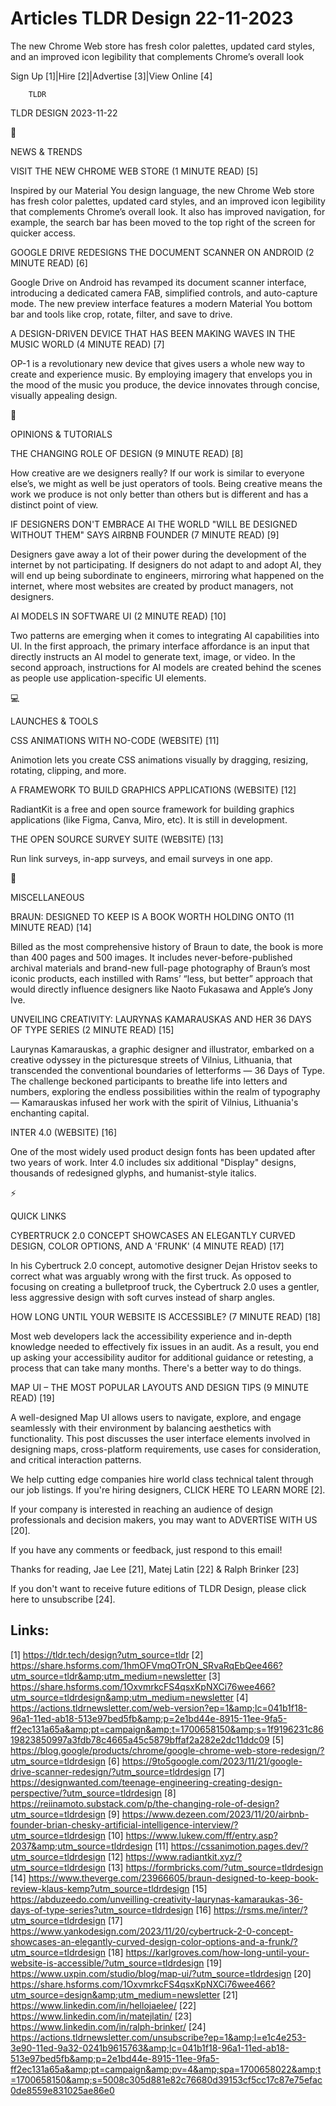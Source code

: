 # Articles TLDR Design 22-11-2023

The new Chrome Web store has fresh color palettes, updated card
styles, and an improved icon legibility that complements Chrome’s
overall look  

Sign Up [1]|Hire [2]|Advertise [3]|View Online [4] 

		TLDR 

TLDR DESIGN 2023-11-22

📱 

NEWS & TRENDS

 VISIT THE NEW CHROME WEB STORE (1 MINUTE READ) [5] 

 Inspired by our Material You design language, the new Chrome Web
store has fresh color palettes, updated card styles, and an improved
icon legibility that complements Chrome’s overall look. It also has
improved navigation, for example, the search bar has been moved to the
top right of the screen for quicker access. 

 GOOGLE DRIVE REDESIGNS THE DOCUMENT SCANNER ON ANDROID (2 MINUTE
READ) [6] 

 Google Drive on Android has revamped its document scanner interface,
introducing a dedicated camera FAB, simplified controls, and
auto-capture mode. The new preview interface features a modern
Material You bottom bar and tools like crop, rotate, filter, and save
to drive. 

 A DESIGN-DRIVEN DEVICE THAT HAS BEEN MAKING WAVES IN THE MUSIC WORLD
(4 MINUTE READ) [7] 

 OP-1 is a revolutionary new device that gives users a whole new way
to create and experience music. By employing imagery that envelops you
in the mood of the music you produce, the device innovates through
concise, visually appealing design. 

🚀 

OPINIONS & TUTORIALS

 THE CHANGING ROLE OF DESIGN (9 MINUTE READ) [8] 

 How creative are we designers really? If our work is similar to
everyone else’s, we might as well be just operators of tools. Being
creative means the work we produce is not only better than others but
is different and has a distinct point of view. 

 IF DESIGNERS DON'T EMBRACE AI THE WORLD "WILL BE DESIGNED WITHOUT
THEM" SAYS AIRBNB FOUNDER (7 MINUTE READ) [9] 

 Designers gave away a lot of their power during the development of
the internet by not participating. If designers do not adapt to and
adopt AI, they will end up being subordinate to engineers, mirroring
what happened on the internet, where most websites are created by
product managers, not designers. 

 AI MODELS IN SOFTWARE UI (2 MINUTE READ) [10] 

 Two patterns are emerging when it comes to integrating AI
capabilities into UI. In the first approach, the primary interface
affordance is an input that directly instructs an AI model to generate
text, image, or video. In the second approach, instructions for AI
models are created behind the scenes as people use
application-specific UI elements. 

💻 

LAUNCHES & TOOLS

 CSS ANIMATIONS WITH NO-CODE (WEBSITE) [11] 

 Animotion lets you create CSS animations visually by dragging,
resizing, rotating, clipping, and more. 

 A FRAMEWORK TO BUILD GRAPHICS APPLICATIONS (WEBSITE) [12] 

 RadiantKit is a free and open source framework for building graphics
applications (like Figma, Canva, Miro, etc). It is still in
development. 

 THE OPEN SOURCE SURVEY SUITE (WEBSITE) [13] 

 Run link surveys, in-app surveys, and email surveys in one app. 

🎁 

MISCELLANEOUS

 BRAUN: DESIGNED TO KEEP IS A BOOK WORTH HOLDING ONTO (11 MINUTE READ)
[14] 

 Billed as the most comprehensive history of Braun to date, the book
is more than 400 pages and 500 images. It includes
never-before-published archival materials and brand-new full-page
photography of Braun’s most iconic products, each instilled with
Rams’ “less, but better” approach that would directly influence
designers like Naoto Fukasawa and Apple’s Jony Ive. 

 UNVEILING CREATIVITY: LAURYNAS KAMARAUSKAS AND HER 36 DAYS OF TYPE
SERIES (2 MINUTE READ) [15] 

 Laurynas Kamarauskas, a graphic designer and illustrator, embarked on
a creative odyssey in the picturesque streets of Vilnius, Lithuania,
that transcended the conventional boundaries of letterforms — 36
Days of Type. The challenge beckoned participants to breathe life into
letters and numbers, exploring the endless possibilities within the
realm of typography — Kamarauskas infused her work with the spirit
of Vilnius, Lithuania's enchanting capital. 

 INTER 4.0 (WEBSITE) [16] 

 One of the most widely used product design fonts has been updated
after two years of work. Inter 4.0 includes six additional "Display"
designs, thousands of redesigned glyphs, and humanist-style italics. 

⚡ 

QUICK LINKS

 CYBERTRUCK 2.0 CONCEPT SHOWCASES AN ELEGANTLY CURVED DESIGN, COLOR
OPTIONS, AND A 'FRUNK' (4 MINUTE READ) [17] 

 In his Cybertruck 2.0 concept, automotive designer Dejan Hristov
seeks to correct what was arguably wrong with the first truck. As
opposed to focusing on creating a bulletproof truck, the Cybertruck
2.0 uses a gentler, less aggressive design with soft curves instead of
sharp angles. 

 HOW LONG UNTIL YOUR WEBSITE IS ACCESSIBLE? (7 MINUTE READ) [18] 

 Most web developers lack the accessibility experience and in-depth
knowledge needed to effectively fix issues in an audit. As a result,
you end up asking your accessibility auditor for additional guidance
or retesting, a process that can take many months. There's a better
way to do things. 

 MAP UI – THE MOST POPULAR LAYOUTS AND DESIGN TIPS (9 MINUTE READ)
[19] 

 A well-designed Map UI allows users to navigate, explore, and engage
seamlessly with their environment by balancing aesthetics with
functionality. This post discusses the user interface elements
involved in designing maps, cross-platform requirements, use cases for
consideration, and critical interaction patterns. 

 We help cutting edge companies hire world class technical talent
through our job listings. If you're hiring designers, CLICK HERE TO
LEARN MORE [2]. 

If your company is interested in reaching an audience of design
professionals and decision makers, you may want to ADVERTISE WITH US
[20]. 

If you have any comments or feedback, just respond to this email! 

Thanks for reading, 
Jae Lee [21], Matej Latin [22] & Ralph Brinker [23] 

If you don't want to receive future editions of TLDR Design,
please click here to unsubscribe [24]. 

 

Links:
------
[1] https://tldr.tech/design?utm_source=tldr
[2] https://share.hsforms.com/1hmOFVmqOTrON_SRvaRqEbQee466?utm_source=tldr&amp;utm_medium=newsletter
[3] https://share.hsforms.com/1OxvmrkcFS4qsxKpNXCi76wee466?utm_source=tldrdesign&amp;utm_medium=newsletter
[4] https://actions.tldrnewsletter.com/web-version?ep=1&amp;lc=041b1f18-96a1-11ed-ab18-513e97bed5fb&amp;p=2e1bd44e-8915-11ee-9fa5-ff2ec131a65a&amp;pt=campaign&amp;t=1700658150&amp;s=1f9196231c8619823850997a3fdb78c4665a45c5879bffaf2a282e2dc11ddc09
[5] https://blog.google/products/chrome/google-chrome-web-store-redesign/?utm_source=tldrdesign
[6] https://9to5google.com/2023/11/21/google-drive-scanner-redesign/?utm_source=tldrdesign
[7] https://designwanted.com/teenage-engineering-creating-design-perspective/?utm_source=tldrdesign
[8] https://reiinamoto.substack.com/p/the-changing-role-of-design?utm_source=tldrdesign
[9] https://www.dezeen.com/2023/11/20/airbnb-founder-brian-chesky-artificial-intelligence-interview/?utm_source=tldrdesign
[10] https://www.lukew.com/ff/entry.asp?2037&amp;utm_source=tldrdesign
[11] https://cssanimotion.pages.dev/?utm_source=tldrdesign
[12] https://www.radiantkit.xyz/?utm_source=tldrdesign
[13] https://formbricks.com/?utm_source=tldrdesign
[14] https://www.theverge.com/23966605/braun-designed-to-keep-book-review-klaus-kemp?utm_source=tldrdesign
[15] https://abduzeedo.com/unveilling-creativity-laurynas-kamaraukas-36-days-of-type-series?utm_source=tldrdesign
[16] https://rsms.me/inter/?utm_source=tldrdesign
[17] https://www.yankodesign.com/2023/11/20/cybertruck-2-0-concept-showcases-an-elegantly-curved-design-color-options-and-a-frunk/?utm_source=tldrdesign
[18] https://karlgroves.com/how-long-until-your-website-is-accessible/?utm_source=tldrdesign
[19] https://www.uxpin.com/studio/blog/map-ui/?utm_source=tldrdesign
[20] https://share.hsforms.com/1OxvmrkcFS4qsxKpNXCi76wee466?utm_source=design&amp;utm_medium=newsletter
[21] https://www.linkedin.com/in/hellojaelee/
[22] https://www.linkedin.com/in/matejlatin/
[23] https://www.linkedin.com/in/ralph-brinker/
[24] https://actions.tldrnewsletter.com/unsubscribe?ep=1&amp;l=e1c4e253-3e90-11ed-9a32-0241b9615763&amp;lc=041b1f18-96a1-11ed-ab18-513e97bed5fb&amp;p=2e1bd44e-8915-11ee-9fa5-ff2ec131a65a&amp;pt=campaign&amp;pv=4&amp;spa=1700658022&amp;t=1700658150&amp;s=5008c305d881e82c76680d39153cf5cc17c87e75efac0de8559e831025ae86e0